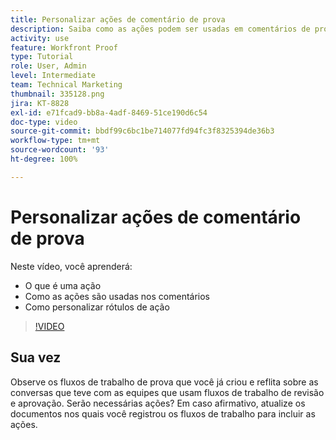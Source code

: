 ```yaml
---
title: Personalizar ações de comentário de prova
description: Saiba como as ações podem ser usadas em comentários de prova. Aprenda a configurar e personalizar rótulos de ação para recursos de revisão.
activity: use
feature: Workfront Proof
type: Tutorial
role: User, Admin
level: Intermediate
team: Technical Marketing
thumbnail: 335128.png
jira: KT-8828
exl-id: e71fcad9-bb8a-4adf-8469-51ce190d6c54
doc-type: video
source-git-commit: bbdf99c6bc1be714077fd94fc3f8325394de36b3
workflow-type: tm+mt
source-wordcount: '93'
ht-degree: 100%

---
```


# Personalizar ações de comentário de prova

Neste vídeo, você aprenderá:

* O que é uma ação
* Como as ações são usadas nos comentários
* Como personalizar rótulos de ação

>[!VIDEO](https://video.tv.adobe.com/v/335128/?quality=12&learn=on&enablevpops=1)

## Sua vez

Observe os fluxos de trabalho de prova que você já criou e reflita sobre as conversas que teve com as equipes que usam fluxos de trabalho de revisão e aprovação. Serão necessárias ações? Em caso afirmativo, atualize os documentos nos quais você registrou os fluxos de trabalho para incluir as ações.

